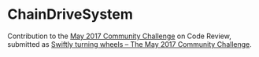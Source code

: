 # ChainDriveSystem

Contribution to the 
[May 2017 Community Challenge](https://codereview.meta.stackexchange.com/q/7262/) on Code Review,
submitted as
[Swiftly turning wheels – The May 2017 Community Challenge](https://codereview.stackexchange.com/q/164559/).
